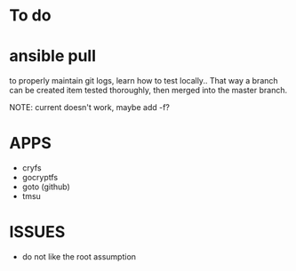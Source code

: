 # To do

# ansible pull

to properly maintain git logs, learn how to test locally.. That way 
a branch can be created item tested thoroughly, then merged into the 
master branch.

NOTE: current doesn't work, maybe add -f?


# APPS
- cryfs
- gocryptfs
- goto (github)
- tmsu


# ISSUES
- do not like the root assumption
